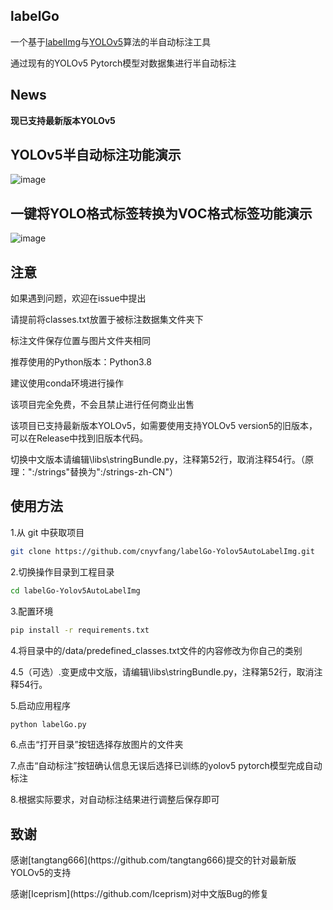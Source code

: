 ## labelGo

<p>一个基于<a href="https://github.com/tzutalin/labelImg">labelImg</a>与<a href="https://github.com/ultralytics/yolov5">YOLOv5</a>算法的半自动标注工具</p>
<p>通过现有的YOLOv5 Pytorch模型对数据集进行半自动标注</p>

## News
**现已支持最新版本YOLOv5**

## YOLOv5半自动标注功能演示
![image](https://github.com/cnyvfang/labelGo-Yolov5AutoLabelImg/blob/master/demo/demo1.gif) 
## 一键将YOLO格式标签转换为VOC格式标签功能演示
![image](https://github.com/cnyvfang/labelGo-Yolov5AutoLabelImg/blob/master/demo/demo2.gif) 

## 注意
<p>如果遇到问题，欢迎在issue中提出</p>
<p>请提前将classes.txt放置于被标注数据集文件夹下</p>
<p>标注文件保存位置与图片文件夹相同</p>
<p>推荐使用的Python版本：Python3.8</p>
<p>建议使用conda环境进行操作</p>
<p>该项目完全免费，不会且禁止进行任何商业出售</p>
<p>该项目已支持最新版本YOLOv5，如需要使用支持YOLOv5 version5的旧版本，可以在Release中找到旧版本代码。</p>
<p>切换中文版本请编辑\libs\stringBundle.py，注释第52行，取消注释54行。（原理：":/strings"替换为":/strings-zh-CN"）</p>


## 使用方法
<p>1.从 git 中获取项目</p>

```bash
git clone https://github.com/cnyvfang/labelGo-Yolov5AutoLabelImg.git
```

<p>2.切换操作目录到工程目录</p>

```bash
cd labelGo-Yolov5AutoLabelImg
```

<p>3.配置环境</p>

```bash
pip install -r requirements.txt
```

<p>4.将目录中的/data/predefined_classes.txt文件的内容修改为你自己的类别</p>

<p>4.5（可选）.变更成中文版，请编辑\libs\stringBundle.py，注释第52行，取消注释54行。</p>

<p>5.启动应用程序</p>

```bash
python labelGo.py
```
<p>6.点击“打开目录”按钮选择存放图片的文件夹</p>

<p>7.点击“自动标注”按钮确认信息无误后选择已训练的yolov5 pytorch模型完成自动标注</p>

<p>8.根据实际要求，对自动标注结果进行调整后保存即可</p>

## 致谢
<p>感谢[tangtang666](https://github.com/tangtang666)提交的针对最新版YOLOv5的支持</p>
<p>感谢[Iceprism](https://github.com/Iceprism)对中文版Bug的修复</p>
